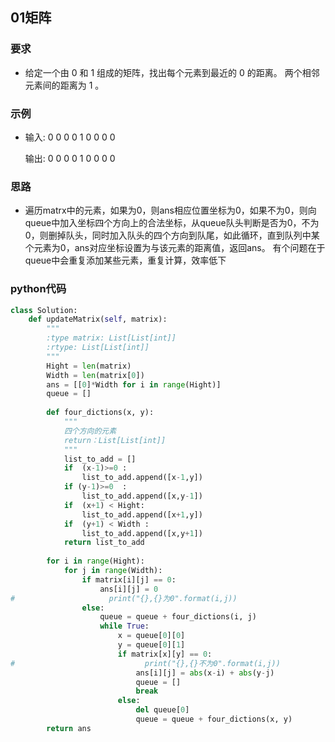## 01矩阵
### 要求
* 给定一个由 0 和 1 组成的矩阵，找出每个元素到最近的 0 的距离。
  两个相邻元素间的距离为 1 。

### 示例
* 输入:
    0 0 0
    0 1 0
    0 0 0

    输出:
    0 0 0
    0 1 0
    0 0 0
    
### 思路
*
    遍历matrx中的元素，如果为0，则ans相应位置坐标为0，如果不为0，则向queue中加入坐标四个方向上的合法坐标，从queue队头判断是否为0，不为0，则删掉队头，同时加入队头的四个方向到队尾，如此循环，直到队列中某个元素为0，ans对应坐标设置为与该元素的距离值，返回ans。
    有个问题在于queue中会重复添加某些元素，重复计算，效率低下

### python代码

```python
class Solution:        
    def updateMatrix(self, matrix):
        """
        :type matrix: List[List[int]]
        :rtype: List[List[int]]
        """
        Hight = len(matrix)
        Width = len(matrix[0])
        ans = [[0]*Width for i in range(Hight)]
        queue = []
        
        def four_dictions(x, y):
            """
            四个方向的元素
            return：List[List[int]]
            """
            list_to_add = []
            if  (x-1)>=0 :
                list_to_add.append([x-1,y])
            if (y-1)>=0  :
                list_to_add.append([x,y-1])
            if  (x+1) < Hight:
                list_to_add.append([x+1,y])
            if  (y+1) < Width :
                list_to_add.append([x,y+1])
            return list_to_add
        
        for i in range(Hight):
            for j in range(Width):
                if matrix[i][j] == 0:
                    ans[i][j] = 0
#                     print("{},{}为0".format(i,j))
                else:
                    queue = queue + four_dictions(i, j)
                    while True:
                        x = queue[0][0]
                        y = queue[0][1]
                        if matrix[x][y] == 0:
#                             print("{},{}不为0".format(i,j))
                            ans[i][j] = abs(x-i) + abs(y-j)
                            queue = []
                            break
                        else:
                            del queue[0]
                            queue = queue + four_dictions(x, y)
        return ans
```